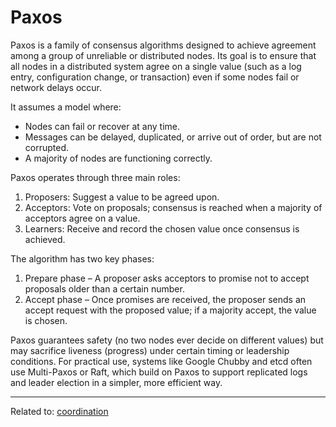 # Paxos

Paxos is a family of consensus algorithms designed to achieve agreement among a group of unreliable or distributed nodes. Its goal is to ensure that all nodes in a distributed system agree on a single value (such as a log entry, configuration change, or transaction) even if some nodes fail or network delays occur.

It assumes a model where:

* Nodes can fail or recover at any time.
* Messages can be delayed, duplicated, or arrive out of order, but are not corrupted.
* A majority of nodes are functioning correctly.

Paxos operates through three main roles:

1. Proposers: Suggest a value to be agreed upon.
2. Acceptors: Vote on proposals; consensus is reached when a majority of acceptors agree on a value.
3. Learners: Receive and record the chosen value once consensus is achieved.

The algorithm has two key phases:

1. Prepare phase – A proposer asks acceptors to promise not to accept proposals older than a certain number.
2. Accept phase – Once promises are received, the proposer sends an accept request with the proposed value; if a majority accept, the value is chosen.

Paxos guarantees safety (no two nodes ever decide on different values) but may sacrifice liveness (progress) under certain timing or leadership conditions.
For practical use, systems like Google Chubby and etcd often use Multi-Paxos or Raft, which build on Paxos to support replicated logs and leader election in a simpler, more efficient way.

<hr>

Related to: [coordination](coordination.md)